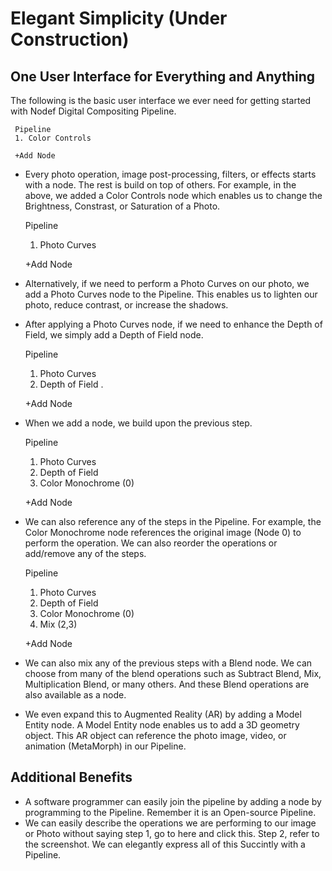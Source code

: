 # Elegant Simplicity (Under Construction)
 
## One User Interface for Everything and Anything
 
The following is the basic user interface we ever need for getting started with Nodef Digital Compositing Pipeline.

     Pipeline
     1. Color Controls
 
     +Add Node
 
* Every photo operation, image post-processing, filters, or effects starts with  a node. The rest is build on top of others. For example, in the above, we added a Color Controls node which enables us to change the Brightness, Constrast, or Saturation of a Photo.


     Pipeline
     1. Photo Curves
 
     +Add Node
 
* Alternatively, if we need to perform a Photo Curves on our photo, we add a Photo Curves node to the Pipeline. This enables us to lighten our photo, reduce contrast, or increase the shadows.
* After applying a Photo Curves node, if we need to enhance the Depth of Field, we simply add a Depth of Field node.

     Pipeline

     1. Photo Curves
     2. Depth of Field
     .
 
     +Add Node
 
* When we add a node, we build upon the previous step. 

     Pipeline

     1. Photo Curves
     2. Depth of Field
     3. Color Monochrome (0)
 
     +Add Node

* We can also reference any of the steps in the Pipeline. For example, the Color Monochrome node references the original image (Node 0) to perform the operation. We can also reorder the operations or add/remove any of the steps.

     Pipeline

     1. Photo Curves
     2. Depth of Field
     3. Color Monochrome (0)
     4. Mix (2,3)
 
     +Add Node

* We can also mix any of the previous steps with a Blend node. We can choose from many of the blend operations such as Subtract Blend, Mix, Multiplication Blend, or many others. And these Blend operations are also available as a node.

* We even expand this to Augmented Reality (AR) by adding a Model Entity node. A Model Entity node enables us to add a 3D geometry object. This AR object can reference the photo image, video, or animation (MetaMorph) in our Pipeline. 

## Additional Benefits

* A software programmer can easily join the pipeline by adding a node by programming to the Pipeline. Remember it is an Open-source Pipeline.
* We can easily describe the operations we are performing to our image or Photo without saying step 1, go to here and click this. Step 2, refer to the screenshot. We can elegantly express all of this Succintly with a Pipeline.

